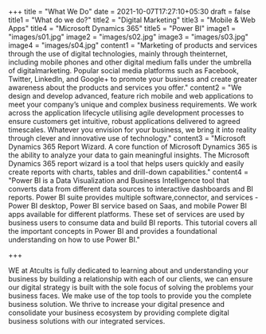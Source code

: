 +++
title = "What We Do"
date = 2021-10-07T17:27:10+05:30
draft = false
title1 = "What do we do?"
title2 = "Digital Marketing"
title3 = "Mobile & Web Apps"
title4 = "Microsoft Dynamics 365"
title5 = "Power BI"
image1 = "images/s01.jpg"
image2 = "images/s02.jpg"
image3 = "images/s03.jpg"
image4 = "images/s04.jpg"
content1 = "Marketing of products and services through the use of digital technologies, mainly through theinternet, including mobile phones and other digital medium falls under the umbrella of digitalmarketing. Popular social media platforms such as Facebook, Twitter, LinkedIn, and Google+ to promote your business and create greater awareness about the products and services you offer."
content2 = "We design and develop advanced, feature rich mobile and web applications to meet your company’s unique and complex business requirements. We work across the application lifecycle utilising agile development processes to ensure customers get intuitive, robust applications delivered to agreed timescales. Whatever you envision for your business, we bring it into reality through clever and innovative use of technology."
content3 = "Microsoft Dynamics 365 Report Wizard. A core function of Microsoft Dynamics 365 is the ability to analyze your data to gain meaningful insights. The Microsoft Dynamics 365 report wizard is a tool that helps users quickly and easily create reports with charts, tables and drill-down capabilities."
content4 = "Power BI is a Data Visualization and Business Intelligence tool that converts data from different data sources to interactive dashboards and BI reports. Power BI suite provides multiple software,connector, and services - Power BI desktop, Power BI service based on Saas, and mobile Power BI apps available for different platforms. These set of services are used by business users to consume data and build BI reports. This tutorial covers all the important concepts in Power BI and provides a foundational understanding on how to use Power BI."

+++

WE at Atcults is fully dedicated to learning about and understanding your business by building a relationship with each of our clients, we can ensure our digital strategy is built with the sole focus of solving the problems your business faces. We make use of the top tools to provide you the complete business solution. We thrive to increase your digital presence and consolidate your business ecosystem by providing complete digital business solutions with our integrated services.
